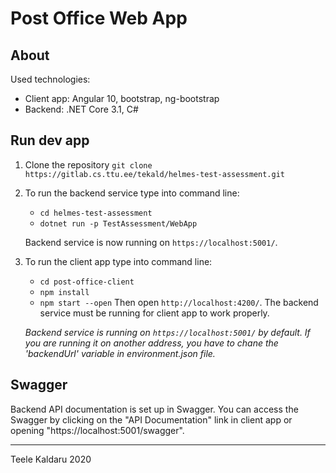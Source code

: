 # Post Office Web App

## About
Used technologies:
* Client app: Angular 10, bootstrap, ng-bootstrap
* Backend: .NET Core 3.1, C#

## Run dev app
1. Clone the repository
    `git clone https://gitlab.cs.ttu.ee/tekald/helmes-test-assessment.git`
2. To run the backend service type into command line: 
    * `cd helmes-test-assessment`
    * `dotnet run -p TestAssessment/WebApp`
    
    Backend service is now running on `https://localhost:5001/`.
    
3. To run the client app type into command line:
    * `cd post-office-client`
    * `npm install`
    * `npm start --open`
    Then open `http://localhost:4200/`.
    The backend service must be running for client app to work properly.
    
    *Backend service is running on `https://localhost:5001/` by default. 
        If you are running it on another address, you have to chane the 'backendUrl' variable in environment.json file.*

## Swagger
Backend API documentation is set up in Swagger. 
You can access the Swagger by clicking on the "API Documentation" link in client app or opening "https://localhost:5001/swagger".

-------------------------------------------------------------------
Teele Kaldaru 2020